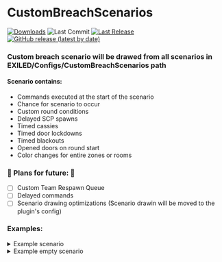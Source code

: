 # **CustomBreachScenarios**
[![Downloads](https://img.shields.io/github/downloads/Ceglaa/CustomBreachScenarios/total?style=for-the-badge)](https://github.com/Ceglaa/CustomBreachScenarios/releases)
![Last Commit](https://img.shields.io/github/last-commit/Ceglaa/CustomBreachScenarios?style=for-the-badge)
[![Last Release](https://img.shields.io/github/v/release/Ceglaa/CustomBreachScenarios?style=for-the-badge)](https://github.com/Ceglaa/CustomBreachScenarios/releases)<br>
[![GitHub release (latest by date)](https://img.shields.io/github/v/release/Exiled-Team/Exiled?label=EXILED&style=for-the-badge)](https://github.com/Exiled-Team/EXILED/releases)

### Custom breach scenario will be drawed from all scenarios in **EXILED/Configs/CustomBreachScenarios** path

#### Scenario contains:
- Commands executed at the start of the scenario
- Chance for scenario to occur
- Custom round conditions
- Delayed SCP spawns
- Timed cassies
- Timed door lockdowns
- Timed blackouts
- Opened doors on round start
- Color changes for entire zones or rooms

### 🔧 Plans for future: 🔧
- [ ] Custom Team Respawn Queue
- [ ] Delayed commands
- [ ] Scenario drawing optimizations (Scenario drawin will be moved to the plugin's config)

### Examples:

<details>
  <summary>Example scenario</summary>
  
```yaml
name: example
chance: 0
commands:
- '/mp l mapname'
- '/bc 10 test boradcast'
auto_nuke:
# Warhead starts automaticly after delay. If set to 0 it will not start
  delay: 1800
  time: 90
  chance: 100
custom_conditions:
  can_ntf_spawn: true
  can_chi_spawn: true
cassies:
- delay: 20
  is_noisy: true
  announcement: test
delayed_s_c_p_spawns:
- delay: 120
  role: Scp096
  room: Hcz096
door_lockdowns:
- time: 120
  chance: 50
  door_type: GateA
  door_lock_type: SpecialDoorFeature
blackouts:
- delay: 100
  time: 100
  chance: 0
  zones:
  - Entrance
  - LightContainment
zone_colors:
- delay: 10
  time: 70
  zone_type: LightContainment
  r: 1
  g: 0
  b: 0
  a: 0
opened_doors:
  HeavyContainmentDoor: 50
```
</details>

<details>
  <summary>Example empty scenario</summary>
  
```yaml
name: emptyexample
chance: 0
commands: []
auto_nuke:
# Warhead starts automaticly after delay. If set to 0 it will not start
  delay: 0
  time: 90
  chance: 0
custom_conditions:
  can_ntf_spawn: true
  can_chi_spawn: true
cassies: []
delayed_s_c_p_spawns: []
door_lockdowns: []
blackouts: []
opened_doors: {}
zone_colors: {}
```
</details>
